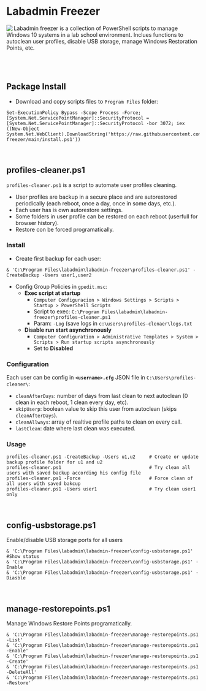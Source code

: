 # Labadmin Freezer
<img align="left" src="https://www.iconfinder.com/icons/8610360/download/png/128">
Labadmin freezer is a collection of PowerShell scripts to manage Windows 10 systems in a lab school environment. Inclues functions to autoclean user profiles, disable USB storage, manage Windows Restoration Points, etc.
<br>
<br>
<br>
<br>

## Package Install
* Download and copy scripts files to `Program Files` folder:
```
Set-ExecutionPolicy Bypass -Scope Process -Force; [System.Net.ServicePointManager]::SecurityProtocol = [System.Net.ServicePointManager]::SecurityProtocol -bor 3072; iex ((New-Object System.Net.WebClient).DownloadString('https://raw.githubusercontent.com/leomarcov/labadmin-freezer/main/install.ps1'))
```
<br>

## profiles-cleaner.ps1
`profiles-cleaner.ps1` is a script to automate user profiles cleaning. 
  * User profiles are backup in a secure place and are autorestored periodically (each reboot, once a day, once in some days, etc.).
  * Each user has is own autorestore settings.
  * Some folders in user profile can be restored on each reboot (userfull for browser history).
  * Restore con be forced programatically.

### Install 
* Create first backup for each user:
```
& 'C:\Program Files\labadmin\labadmin-freezer\profiles-cleaner.ps1' -CreateBackup -Users user1,user2
```
* Config Group Policies in `gpedit.msc`:
  * **Exec script at startup**
    * `Computer Configuracion > Windows Settings > Scripts > Startup > PowerShell Scripts`
    * Script to exec: `C:\Program Files\labadmin\labadmin-freezer\profiles-cleaner.ps1`
    * Param: `-Log` (save logs in `c:\users\profiles-clenaer\logs.txt`
  * **Disable run start asynchronously**
    * `Computer Configuration > Administrative Templates > System > Scripts > Run startup scripts asynchronously`
    * Set to **Disabled**

### Configuration
Each user can be config in **`<username>.cfg`** JSON file in `C:\Users\profiles-cleaner\`:
  * `cleanAfterDays`: number of days from last clean to next autoclean (0 clean in each reboot, 1 clean every day, etc).
  * `skipUserp`: boolean value to skip this user from autoclean (skips `cleanAfterDays`).
  * `cleanAllways`: array of realtive profile paths to clean on every call.
  * `lastClean`: date where last clean was executed.

### Usage
```
profiles-cleaner.ps1 -CreateBackup -Users u1,u2     # Create or update backup profile folder for u1 and u2
profiles-cleaner.ps1                                # Try clean all users with saved backup according his config file
profiles-cleaner.ps1 -Force                         # Force clean of all users with saved bakcup
profiles-cleaner.ps1 -Users user1                   # Try clean user1 only
```

<br>

## config-usbstorage.ps1
Enable/disable USB storage ports for all users
```
& 'C:\Program Files\labadmin\labadmin-freezer\config-usbstorage.ps1'             #Show status
& 'C:\Program Files\labadmin\labadmin-freezer\config-usbstorage.ps1' -Enable
& 'C:\Program Files\labadmin\labadmin-freezer\config-usbstorage.ps1' -Diasble
```

<br>

## manage-restorepoints.ps1
Manage Windows Restore Points programatically.
```
& 'C:\Program Files\labadmin\labadmin-freezer\manage-restorepoints.ps1 -List'
& 'C:\Program Files\labadmin\labadmin-freezer\manage-restorepoints.ps1 -Enable'
& 'C:\Program Files\labadmin\labadmin-freezer\manage-restorepoints.ps1 -Create'
& 'C:\Program Files\labadmin\labadmin-freezer\manage-restorepoints.ps1 -DeleteAll'
& 'C:\Program Files\labadmin\labadmin-freezer\manage-restorepoints.ps1 -Restore'
```

